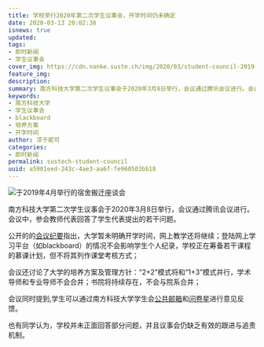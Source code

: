```yaml
---
title: 学校举行2020年第二次学生议事会，开学时间仍未确定
date: 2020-03-13 20:02:38
isnews: true
updated:
tags:
- 即时新闻
- 学生议事会
cover_img: https://cdn.nanke.suste.ch/img/2020/03/student-council-2019-04.jpg
feature_img:
description:
summary: 南方科技大学第二次学生议事会于2020年3月8日举行，会议通过腾讯会议进行。会议中，参会教师代表回答了学生代表提出的若干问题。
keywords:
- 南方科技大学
- 学生议事会
- blackboard
- 培养方案
- 开学时间
author: 淳于妮可
categories:
- 即时新闻
permalink: sustech-student-council
uuid: a5901eed-243c-4ae3-aa6f-fe960503bb18
---
```

![于2019年4月举行的宿舍搬迁座谈会](https://cdn.nanke.suste.ch/img/2020/03/student-council-2019-04.jpg)

南方科技大学第二次学生议事会于2020年3月8日举行，会议通过腾讯会议进行。会议中，参会教师代表回答了学生代表提出的若干问题。

公开的的[会议纪要](https://cdn.nanke.suste.ch/doc/nanke/2020/03/%E5%8D%97%E6%96%B9%E7%A7%91%E6%8A%80%E5%A4%A7%E5%AD%A6%E7%AC%AC%E4%BA%8C%E6%AC%A1%E5%AD%A6%E7%94%9F%E8%AE%AE%E4%BA%8B%E4%BC%9A%E4%BC%9A%E8%AE%AE%E7%BA%AA%E8%A6%81.pdf)指出，大学暂未明确开学时间，网上教学还将继续；登陆网上学习平台（如blackboard）的情况不会影响学生个人纪录，学校正在筹备若干课程的慕课计划，但不将其列作课堂考核方式；

会议还讨论了大学的培养方案及管理方针：“2+2”模式将和“1+3”模式并行，学术导师和专业导师不会合并；书院将持续存在，不会与院系合并；

会议同时提到,学生可以通过南方科技大学学生会[公共邮箱](mailto:sustcsu@mail.sustech.edu.cn)和[问卷星](https://wj.qq.com/s2/5086755/f393/)进行意见反馈。

也有同学认为，学校并未正面回答部分问题，并且议事会仍缺乏有效的跟进与追责机制。
